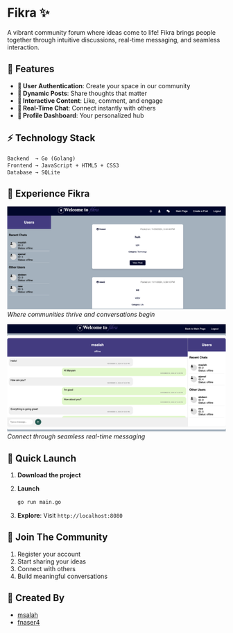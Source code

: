 # Fikra ✨

A vibrant community forum where ideas come to life! Fikra brings people together through intuitive discussions, real-time messaging, and seamless interaction.

## 🚀 Features

- **👤 User Authentication**: Create your space in our community
- **📝 Dynamic Posts**: Share thoughts that matter
- **💫 Interactive Content**: Like, comment, and engage
- **💭 Real-Time Chat**: Connect instantly with others
- **🎯 Profile Dashboard**: Your personalized hub

## ⚡️ Technology Stack

```
Backend  → Go (Golang)
Frontend → JavaScript + HTML5 + CSS3
Database → SQLite
```

## 📸 Experience Fikra

![Homepage](static/MainPage.png)
*Where communities thrive and conversations begin*

![Messages](static/PrivateMessages.png)
*Connect through seamless real-time messaging*

## 🎯 Quick Launch

1. **Download the project**

2. **Launch**
   ```bash
   go run main.go
   ```

3. **Explore**: Visit `http://localhost:8080`

## 🌟 Join The Community

1. Register your account
2. Start sharing your ideas
3. Connect with others
4. Build meaningful conversations

## 👥 Created By

- [msalah](https://github.com/marymSalah)
- [fnaser4](https://github.com/fnaser4)
